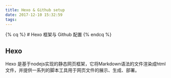 ```yaml
---
title: Hexo & Github setup
date: 2017-12-10 15:32:59
tags:
---
```

{% cq %} # Hexo 框架与 Github 配置 {% endcq %}

## Hexo
Hexo 是基于nodejs实现的静态网页框架，它将Markdown语法的文件渲染成html文件，并提供一系列的脚本工具用于网页文件的展示、生成、部署。



